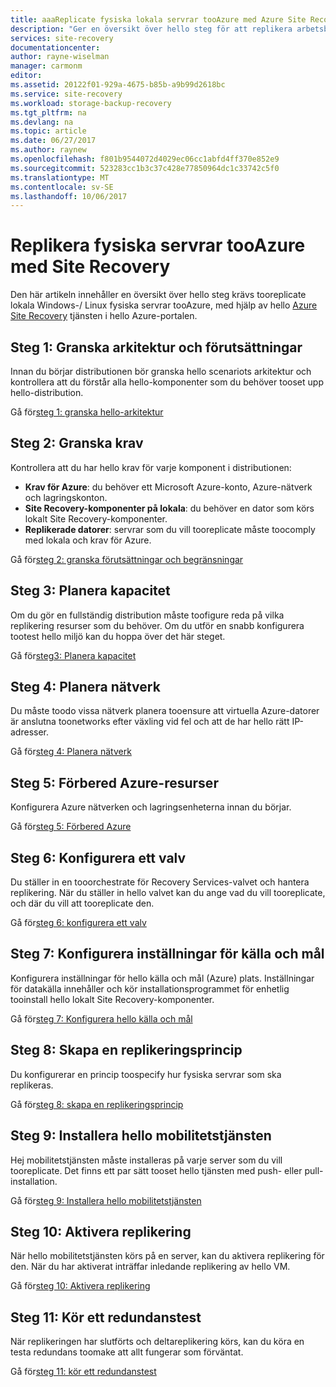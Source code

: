 ```yaml
---
title: aaaReplicate fysiska lokala servrar tooAzure med Azure Site Recovery | Microsoft Docs
description: "Ger en översikt över hello steg för att replikera arbetsbelastningar som körs på lokala Windows-/ Linux fysiska servrar tooAzure med hello Azure Site Recovery-tjänsten."
services: site-recovery
documentationcenter: 
author: rayne-wiselman
manager: carmonm
editor: 
ms.assetid: 20122f01-929a-4675-b85b-a9b99d2618bc
ms.service: site-recovery
ms.workload: storage-backup-recovery
ms.tgt_pltfrm: na
ms.devlang: na
ms.topic: article
ms.date: 06/27/2017
ms.author: raynew
ms.openlocfilehash: f801b9544072d4029ec06cc1abfd4ff370e852e9
ms.sourcegitcommit: 523283cc1b3c37c428e77850964dc1c33742c5f0
ms.translationtype: MT
ms.contentlocale: sv-SE
ms.lasthandoff: 10/06/2017
---
```

# <a name="replicate-physical-servers-tooazure-with-site-recovery"></a>Replikera fysiska servrar tooAzure med Site Recovery

Den här artikeln innehåller en översikt över hello steg krävs tooreplicate lokala Windows-/ Linux fysiska servrar tooAzure, med hjälp av hello [Azure Site Recovery](site-recovery-overview.md) tjänsten i hello Azure-portalen.


## <a name="step-1-review-architecture-and-prerequisites"></a>Steg 1: Granska arkitektur och förutsättningar

Innan du börjar distributionen bör granska hello scenariots arkitektur och kontrollera att du förstår alla hello-komponenter som du behöver tooset upp hello-distribution.

Gå för[steg 1: granska hello-arkitektur](physical-walkthrough-architecture.md)


## <a name="step-2-review-prerequisites"></a>Steg 2: Granska krav

Kontrollera att du har hello krav för varje komponent i distributionen:

- **Krav för Azure**: du behöver ett Microsoft Azure-konto, Azure-nätverk och lagringskonton.
- **Site Recovery-komponenter på lokala**: du behöver en dator som körs lokalt Site Recovery-komponenter.
- **Replikerade datorer**: servrar som du vill tooreplicate måste toocomply med lokala och krav för Azure.

Gå för[steg 2: granska förutsättningar och begränsningar](physical-walkthrough-prerequisites.md)

## <a name="step-3-plan-capacity"></a>Steg 3: Planera kapacitet

Om du gör en fullständig distribution måste toofigure reda på vilka replikering resurser som du behöver. Om du utför en snabb konfigurera tootest hello miljö kan du hoppa över det här steget.

Gå för[steg3: Planera kapacitet](physical-walkthrough-capacity.md)

## <a name="step-4-plan-networking"></a>Steg 4: Planera nätverk

Du måste toodo vissa nätverk planera tooensure att virtuella Azure-datorer är anslutna toonetworks efter växling vid fel och att de har hello rätt IP-adresser.

Gå för[steg 4: Planera nätverk](physical-walkthrough-network.md)

##  <a name="step-5-prepare-azure-resources"></a>Steg 5: Förbered Azure-resurser

Konfigurera Azure nätverken och lagringsenheterna innan du börjar. 

Gå för[steg 5: Förbered Azure](physical-walkthrough-prepare-azure.md)


## <a name="step-6-set-up-a-vault"></a>Steg 6: Konfigurera ett valv

Du ställer in en tooorchestrate för Recovery Services-valvet och hantera replikering. När du ställer in hello valvet kan du ange vad du vill tooreplicate, och där du vill att tooreplicate den.

Gå för[steg 6: konfigurera ett valv](physical-walkthrough-create-vault.md)

## <a name="step-7-configure-source-and-target-settings"></a>Steg 7: Konfigurera inställningar för källa och mål

Konfigurera inställningar för hello källa och mål (Azure) plats. Inställningar för datakälla innehåller och kör installationsprogrammet för enhetlig tooinstall hello lokalt Site Recovery-komponenter.

Gå för[steg 7: Konfigurera hello källa och mål](physical-walkthrough-source-target.md)

## <a name="step-8-set-up-a-replication-policy"></a>Steg 8: Skapa en replikeringsprincip

Du konfigurerar en princip toospecify hur fysiska servrar som ska replikeras.

Gå för[steg 8: skapa en replikeringsprincip](physical-walkthrough-replication.md)

## <a name="step-9-install-hello-mobility-service"></a>Steg 9: Installera hello mobilitetstjänsten

Hej mobilitetstjänsten måste installeras på varje server som du vill tooreplicate. Det finns ett par sätt tooset hello tjänsten med push- eller pull-installation.

Gå för[steg 9: Installera hello mobilitetstjänsten](physical-walkthrough-install-mobility.md)

## <a name="step-10-enable-replication"></a>Steg 10: Aktivera replikering

När hello mobilitetstjänsten körs på en server, kan du aktivera replikering för den. När du har aktiverat inträffar inledande replikering av hello VM.

Gå för[steg 10: Aktivera replikering](physical-walkthrough-enable-replication.md)

## <a name="step-11-run-a-test-failover"></a>Steg 11: Kör ett redundanstest

När replikeringen har slutförts och deltareplikering körs, kan du köra en testa redundans toomake att allt fungerar som förväntat.

Gå för[steg 11: kör ett redundanstest](physical-walkthrough-test-failover.md)


